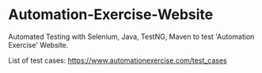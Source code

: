 # Automation-Exercise-Website
Automated Testing with Selenium, Java, TestNG, Maven to test 'Automation Exercise' Website.

List of test cases: https://www.automationexercise.com/test_cases

